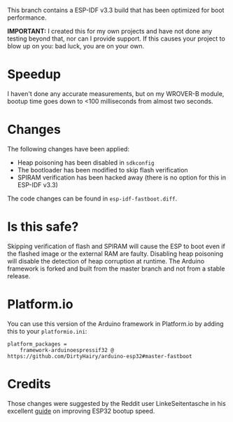 This branch contains a ESP-IDF v3.3 build that has been optimized for boot performance.

**IMPORTANT:** I created this for my own projects and have not done any  testing
beyond that, nor can I provide support. If this causes your project to blow up on you:
bad luck, you are on your own.

# Speedup

I haven't done any accurate measurements, but on my WROVER-B module, bootup time goes
down to <100 milliseconds from almost two seconds.

# Changes

The following changes have been applied:

* Heap poisoning has been disabled in `sdkconfig`
* The bootloader has been modified to skip flash verification
* SPIRAM verification has been hacked away (there is no option for this in ESP-IDF v3.3)

The code changes can be found in `esp-idf-fastboot.diff`.

# Is this safe?

Skipping verification of flash and SPIRAM will cause the ESP to boot even if the flashed
image or the external RAM are faulty. Disabling heap poisoning will disable the detection
of heap corruption at runtime. The Arduino framework is forked and built from the master
branch and not from a stable release.

# Platform.io

You can use this version of the Arduino framework in Platform.io by adding this to your
`platformio.ini`:

```
platform_packages =
    framework-arduinoespressif32 @ https://github.com/DirtyHairy/arduino-esp32#master-fastboot
```

# Credits

Those changes were suggested by the Reddit user LinkeSeitentasche in his excellent
[guide](https://www.reddit.com/r/esp32/comments/fnj51a/a_guide_to_improving_esp32_boot_speed/)
on improving ESP32 bootup speed.
